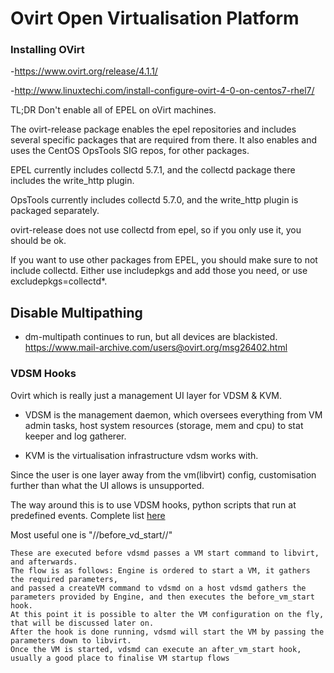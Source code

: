 # Ovirt Open Virtualisation Platform 

### Installing OVirt

-https://www.ovirt.org/release/4.1.1/

-http://www.linuxtechi.com/install-configure-ovirt-4-0-on-centos7-rhel7/

TL;DR Don't enable all of EPEL on oVirt machines.

The ovirt-release package enables the epel repositories and includes several specific packages that are required from there. It also enables and uses the CentOS OpsTools SIG repos, for other packages.

EPEL currently includes collectd 5.7.1, and the collectd package there includes the write_http plugin.

OpsTools currently includes collectd 5.7.0, and the write_http plugin is packaged separately.

ovirt-release does not use collectd from epel, so if you only use it, you should be ok.

If you want to use other packages from EPEL, you should make sure to not include collectd. Either use includepkgs and add those you need, or use excludepkgs=collectd*.

## Disable Multipathing

- dm-multipath continues to run, but all devices are blackisted.
https://www.mail-archive.com/users@ovirt.org/msg26402.html

### VDSM Hooks

Ovirt which is really just a management UI layer for VDSM & KVM. 

*  VDSM is the management daemon, which oversees everything from VM admin tasks, host system resources (storage, mem and cpu) to stat keeper and log gatherer.

*  KVM is the virtualisation infrastructure vdsm works with. 

Since the user is one layer away from the vm(libvirt) config, customisation further than what the UI allows is unsupported.

The way around this is to use VDSM hooks, python scripts that run at predefined events. Complete list [ here](http://www.ovirt.org/develop/developer-guide/vdsm/hooks/ )

Most useful one is "//before_vd_start//"

	
	These are executed before vdsmd passes a VM start command to libvirt, and afterwards. 
	The flow is as follows: Engine is ordered to start a VM, it gathers the required parameters, 
	and passed a createVM command to vdsmd on a host vdsmd gathers the parameters provided by Engine, and then executes the before_vm_start hook. 
	At this point it is possible to alter the VM configuration on the fly, that will be discussed later on. 
	After the hook is done running, vdsmd will start the VM by passing the parameters down to libvirt. 
	Once the VM is started, vdsmd can execute an after_vm_start hook, usually a good place to finalise VM startup flows




